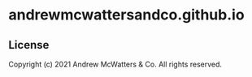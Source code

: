 # andrewmcwattersandco.github.io

## License
Copyright (c) 2021 Andrew McWatters & Co. All rights reserved.
